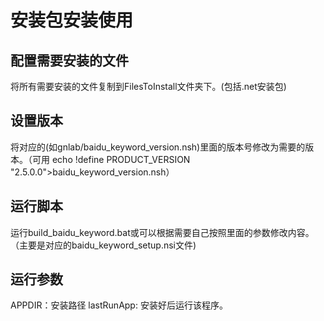 # 安装包安装使用

## 配置需要安装的文件 ##
将所有需要安装的文件复制到FilesToInstall文件夹下。(包括.net安装包)

## 设置版本 ##
将对应的(如gnlab/baidu_keyword_version.nsh)里面的版本号修改为需要的版本。（可用 echo !define PRODUCT_VERSION "2.5.0.0">baidu_keyword_version.nsh）

## 运行脚本 ##
运行build_baidu_keyword.bat或可以根据需要自己按照里面的参数修改内容。（主要是对应的baidu_keyword_setup.nsi文件)

## 运行参数 ##
APPDIR：安装路径
lastRunApp: 安装好后运行该程序。